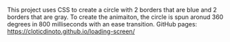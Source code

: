 This project uses CSS to create a circle with 2 borders that are blue and 2 borders that are gray. To create the animaiton, the circle is spun aronud 360 degrees in 800 milliseconds with an ease transition.
GitHub pages: https://cloticdinoto.github.io/loading-screen/
